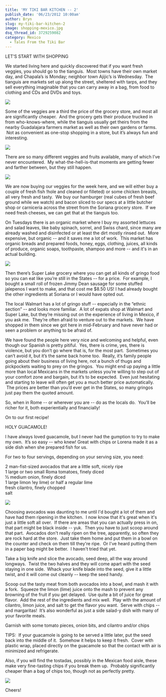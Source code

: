 ```yaml
---
title: 'MY TIKI BAR KITCHEN -- 2'
publish_date: '06/23/2012 10:00am'
author: Bryn
slug: my-tiki-bar-kitchen-2
image: shopping-mexico.jpg
dsq_thread_id: 3729259082
category: Mexico
  - Tales From the Tiki Bar
---
```

LET’S START WITH SHOPPING

We started living here and quickly discovered that if you want fresh veggies, you should go to the tianguis.  Most towns have their own market day, and Chapala’s is Monday; neighbor town Ajijic’s is Wednesday.  The tianguis are markets set up along the street, sheltered with tarps, and they sell everything imaginable that you can carry away in a bag, from food to clothing and CDs and DVDs and toys.  

![](http://media.tumblr.com/tumblr_m5dn3x8sfj1qzu24w.jpg)

Some of the veggies are a third the price of the grocery store, and most all are significantly cheaper.  And the grocery gets their produce trucked in from who-knows-where, while the tianguis usually get theirs from the nearby Guadalajara farmers market as well as their own gardens or farms.  Not as convenient as one-stop shopping in a store, but it’s always fun and interesting.

![](http://media.tumblr.com/tumblr_m5dmkn9yZy1qzu24w.jpg)

There are so many different veggies and fruits available, many of which I’ve never encountered.  My what-the-hell-is-that moments are getting fewer and farther between, but they still happen.

![](http://media.tumblr.com/tumblr_m5dmqtYJfF1qzu24w.jpg)

We are now buying our veggies for the week here, and we will either buy a couple of fresh fish !hole and cleaned or filleted) or some chicken breasts, all very fresh and tasty.  We buy our hamburger (real cubes of fresh beef ground while we watch) and bacon sliced to our specs at a little butcher shop or carniceria across the street from the Soriana grocery store.  If we need fresh cheeses, we can get that at the tianguis too.

On Tuesdays there is an organic market where I buy my assorted lettuces and salad leaves, like baby spinach, sorrel, and Swiss chard, since many are already washed and disinfected or at least the dirt mostly rinsed out.  More expensive, but organic -- and it saves me a lot of work.  This market has organic breads and prepared foods, honey, eggs, clothing, juices, all kinds of produce, organic soaps, toothpaste, shampoo and more -- and it's in an actual building.

![](http://media.tumblr.com/tumblr_m5dncjgkSO1qzu24w.jpg)

Then there’s Super Lake grocery where you can get all kinds of gringo food so you can eat like you’re still in the States -- for a price.  For example, I bought a small roll of frozen Jimmy Dean sausage for some stuffed jalepenos I want to make, and that cost me $8.50 US! I had already bought the other ingredients at Soriana or I would have opted out.  

The local Walmart has a lot of gringo stuff -- especially in the “ethnic section” -- and looks more familiar.  A lot of expats shop at Walmart and Super Lake, but they’re missing out on the experience of living in Mexico, if you ask me.  They’re often afraid to venture out to the markets.  We have shopped in them since we got here in mid-February and have never had or seen a problem or anything to be afraid of.

We have found the people here very nice and welcoming and helpful, even though our Spanish is pretty pitiful.  Yes, there is crime, yes, there is violence, but you don’t go where that is, for the most part.  Sometimes you can’t avoid it, but it’s the same back home too.  Really, it’s family people going about their business of living here, not a bunch of thugs and pickpockets waiting to prey on the gringos.  You might end up paying a little more than local Mexicans in the markets unless you’re willing to step out of your comfort zone and bargain, but it’s to be expected.  Even just hesitating and starting to leave will often get you a much better price automatically.  The prices are better than you’d ever get in the States, so many gringos just pay them the quoted amount.

So, when in Rome -- or wherever you are -- do as the locals do.  You’ll be richer for it, both experientially and financially!

On to our first recipe!

HOLY GUACAMOLE!

I have always loved guacamole, but I never had the gumption to try to make my own.  It’s so easy -- who knew! Great with chips or Lorena made it as a side dish when she prepared fish for us.

For two to four servings, depending on your serving size, you need:  

2 man-fist-sized avocados that are a little soft, nicely ripe  
1 large or two small Roma tomatoes, finely diced  
½ medium onion, finely diced  
1 large limon !ey lime) or half a regular lime  
fresh cilantro, finely chopped  
salt

![](http://media.tumblr.com/tumblr_m63ec9Z77U1qzu24w.jpg) 

Choosing avocados was daunting to me until I'd bought a lot of them and have had them ripening in the kitchen.  I now know that it's great when it's just a little soft all over.  If there are areas that you can actually press in on, that part might be black inside -- yuk.  Then you have to just scoop around that part.  Avocados don't really ripen on the tree, apparently, so often they are rock hard at the store.  Just take them home and put them in a bowl on the counter and check on them till they're ripe.  Or I've heard putting them in a paper bag might be better.  I haven't tried that yet.

Take a big knife and slice the avocado, seed deep, all the way around longways.  Twist the two halves and they will come apart with the seed staying in one side.  Whack your knife blade into the seed, give it a little twist, and it will come out cleanly -- keep the seed handy.

Scoop out the tasty meat from both avocados into a bowl, and mash it with a fork.  Squeeze the limon (lime) juice onto the mash to prevent any browning of the fruit if you get delayed.  Use quite a bit of juice for great flavor.  Add the rest of the ingredients and mix well.  Play with the amount of cilantro, limon juice, and salt to get the flavor you want.  Serve with chips -- and margaritas!  It’s also wonderful as just a side salad-y dish with many of your favorite meals.

Garnish with some tomato pieces, onion bits, and cilantro and/or chips

TIPS:  If your guacamole is going to be served a little later, put the seed back into the middle of it.  Somehow it helps to keep it fresh.  Cover with plastic wrap, placed directly on the guacamole so that the contact with air is minimized and refrigerate.

Also, if you will find the tostadas, possibly in the Mexican food aisle, these make very fine-tasting chips if you break them up.  Probably significantly cheaper than a bag of chips too, though not as perfectly pretty. 

![](http://media.tumblr.com/tumblr_m5errr7e5b1qzu24w.jpg)

Cheers!